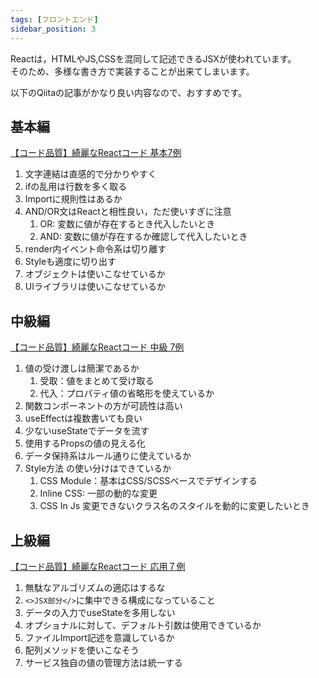 ```yaml
---
tags: [フロントエンド]
sidebar_position: 3
---
```


Reactは，HTMLやJS,CSSを混同して記述できるJSXが使われています。  
そのため、多様な書き方で実装することが出来てしまいます。  

以下のQiitaの記事がかなり良い内容なので、おすすめです。

## 基本編
[【コード品質】綺麗なReactコード 基本7例](https://qiita.com/JNJDUNK/items/e040925e546a45a1d913)

1. 文字連結は直感的で分かりやすく
2. ifの乱用は行数を多く取る
3. Importに規則性はあるか
4. AND/OR文はReactと相性良い，ただ使いすぎに注意
   1. OR: 変数に値が存在するとき代入したいとき
   2. AND: 変数に値が存在するか確認して代入したいとき
5. render内イベント命令系は切り離す
6. Styleも適度に切り出す
7. オブジェクトは使いこなせているか
8. UIライブラリは使いこなせているか

## 中級編
[【コード品質】綺麗なReactコード 中級 7例](https://qiita.com/JNJDUNK/items/2dbb511e38ddbba038b4)

1. 値の受け渡しは簡潔であるか
   1. 受取：値をまとめて受け取る
   2. 代入：プロパティ値の省略形を使えているか
2. 関数コンポーネントの方が可読性は高い
3. useEffectは複数書いても良い
4. 少ないuseStateでデータを流す
5. 使用するPropsの値の見える化
6. データ保持系はルール通りに使えているか
7. Style方法 の使い分けはできているか
   1. CSS Module：基本はCSS/SCSSベースでデザインする
   2. Inline CSS: 一部の動的な変更
   3. CSS In Js 変更できないクラス名のスタイルを動的に変更したいとき

## 上級編
[【コード品質】綺麗なReactコード 応用７例](https://qiita.com/JNJDUNK/items/4ac302482be451153bd9)

1. 無駄なアルゴリズムの適応はするな
2. `<>JSX部分</>`に集中できる構成になっていること
3. データの入力でuseStateを多用しない
4. オプショナルに対して、デフォルト引数は使用できているか
5. ファイルImport記述を意識しているか
6. 配列メソッドを使いこなそう
7. サービス独自の値の管理方法は統一する
